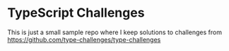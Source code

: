 # TypeScript Challenges


This is just a small sample repo where I keep solutions to challenges from https://github.com/type-challenges/type-challenges